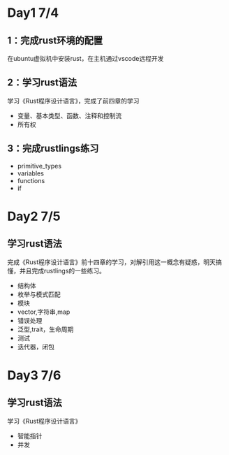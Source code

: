 # Day1 7/4
## 1：完成rust环境的配置
在ubuntu虚拟机中安装rust，在主机通过vscode远程开发
## 2：学习rust语法
学习《Rust程序设计语言》，完成了前四章的学习
+ 变量、基本类型、函数、注释和控制流
+ 所有权
## 3：完成rustlings练习
+ primitive_types
+ variables
+ functions
+ if


# Day2 7/5
## 学习rust语法
完成《Rust程序设计语言》前十四章的学习，对解引用这一概念有疑惑，明天搞懂，并且完成rustlings的一些练习。
+ 结构体
+ 枚举与模式匹配
+ 模块
+ vector,字符串,map
+ 错误处理
+ 泛型,trait，生命周期
+ 测试
+ 迭代器，闭包

# Day3 7/6
## 学习rust语法
学习《Rust程序设计语言》
+ 智能指针
+ 并发
